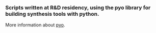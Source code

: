 ### Scripts written at R&D residency, using the pyo library for building synthesis tools with python.

More information about [pyo](http://ajaxsoundstudio.com/software/pyo/).
